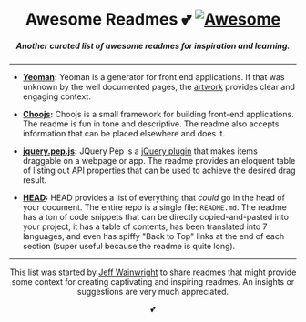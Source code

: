 <h1 align="center">Awesome Readmes 💕 <a href="https://github.com/sindresorhus/awesome"><img alt="Awesome" src="https://cdn.rawgit.com/sindresorhus/awesome/d7305f38d29fed78fa85652e3a63e154dd8e8829/media/badge.svg" /></a></h1>
<h5 align="center">Another curated list of awesome readmes for inspiration and learning.</h5>

---

-  **[Yeoman](https://github.com/yeoman/yeoman):** Yeoman is a generator for front end applications. If that was unknown by the well documented pages, the [artwork](https://github.com/yeoman/media) provides clear and engaging context. 

-  **[Choojs](https://github.com/choojs/choo):** Choojs is a small framework for building front-end applications. The readme is fun in tone and descriptive. The readme also accepts information that can be placed elsewhere and does it.   

-  **[jquery.pep.js](https://github.com/briangonzalez/jquery.pep.js):** JQuery Pep is a [jQuery plugin](https://plugins.jquery.com/) that makes items draggable on a webpage or app. The readme provides an eloquent table of listing out API properties that can be used to achieve the desired drag result.

-  **[HEAD](https://github.com/joshbuchea/HEAD):** HEAD provides a list of everything that *could* go in the head of your document. The entire repo is a single file: `README.md`. The readme has a ton of code snippets that can be directly copied-and-pasted into your project, it has a table of contents, has been translated into 7 languages, and even has spiffy "Back to Top" links at the end of each section (super useful because the readme is quite long).

---

<p align="center">This list was started by <a href="https://github.com/yowainwright">Jeff Wainwright</a> to share readmes that might provide some context for creating captivating and inspiring readmes. An insights or suggestions are very much appreciated.</p>

<p align="center">💕</p>


